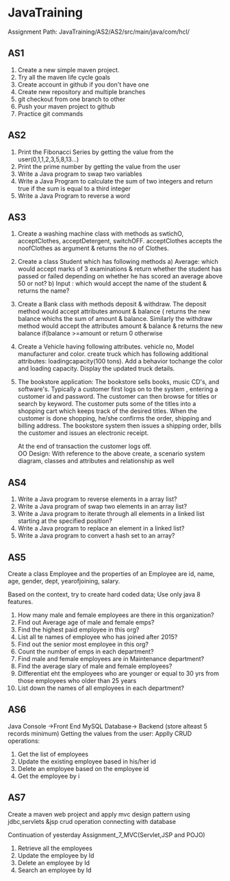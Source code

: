 # JavaTraining


Assignment Path: JavaTraining/AS2/AS2/src/main/java/com/hcl/
## AS1

1) Create a new simple maven project.
2) Try all the maven life cycle goals
3) Create account in github if you don't have one
4) Create new repository and multiple branches                                                                                      
5) git checkout from one branch to other
6) Push your maven project to github
7) Practice git commands


## AS2

1) Print the Fibonacci Series by getting the value from the user(0,1,1,2,3,5,8,13...)
2) Print the prime number by getting the value from the user
3) Write  a Java program to swap two variables
4) Write a Java Program to calculate the sum of two integers and return true if the sum is equal to a third integer
5) Write  a Java Program to reverse a word


## AS3

1) Create a washing machine class with methods as swtichO, acceptClothes, acceptDetergent, switchOFF. 
    acceptClothes accepts the noofClothes as argument & returns the no of Clothes.

2) Create a class Student which has following methods
     a) Average: which would accept marks of 3 examinations & return whether the student has passed or failed depending on whether he has scored an average above 50 or         not?
     b) Input : which would accept the name of the student & returns the name?

3) Create a Bank class with methods deposit & withdraw. The deposit method would accept attributes amount & balance ( returns the new balance whichs the sum of amount    & balance. Similarly the withdraw method would accept the attributes amount & balance & returns the new balance
   if(balance >=amount or return 0 otherwise

4) Create a Vehicle having following attributes. vehicle no, Model  manufacturer and color. create truck which has following additional attributes: loadingcapacity(100    tons). Add a behavior tochange the color and loading capacity. Display the updated truck details.

5) The bookstore application:
   The bookstore sells books, music CD's, and software's. Typically a customer first logs on to the system , entering a customer id and password. The customer can then    browse for titles or search by keyword. The customer puts some of the titles into a shopping cart which keeps track of the desired titles. When the customer is done    shopping, he/she confirms the order, shipping and billing address. The bookstore system then issues a shipping order, bills the customer and issues an electronic      receipt.
   
   At the end of transaction the customer logs off.   
   OO Design: With reference to the above create, a scenario system diagram, classes and attributes and relationship as well

## AS4

1) Write a Java program to reverse elements in a array list?
2) Write a Java program of swap two elements in an array list?
3) Write a Java program to iterate through all elements in a linked list starting at the specified position?
4) Write a Java program to replace an element in a linked list?
5) Write a Java program to convert a hash set to an array?

## AS5

Create a class Employee and the properties of an Employee are id, name, age, gender, dept, yearofjoining, salary.
 
Based on the context, try to create hard coded data; Use only java 8 features.

1) How many male and female employees are there in this organization?
2) Find out Average age of male and female emps?
3) Find the highest paid employee in this org?
4) List all te names of employee who has joined after 2015?
5) Find out the senior most employee in this org?
6) Count the number of emps in each department?
7) Find male and female employees are in Maintenance department?
8) Find  the average slary of male and female employees?
9) Differentiat eht the employees who are younger or equal to 30 yrs from those employees    who older than 25 years
10) List down the names of all employees in each department?

## AS6

Java Console ->Front End
MySQL Database-> Backend  (store alteast 5 records minimum)
Getting the values from the user:
Applly CRUD operations:

1) Get the list of employees
2) Update the existing employee based in his/her id
3) Delete an employee based on the employee id
4) Get the employee by i

## AS7

Create a maven web project and apply mvc design pattern using jdbc,servlets &jsp crud operation connecting with database

Continuation of yesterday Assignment_7_MVC(Servlet,JSP and POJO)
1) Retrieve all the employees
2) Update the employee by Id
3) Delete an employee by Id
4) Search an employee by Id
